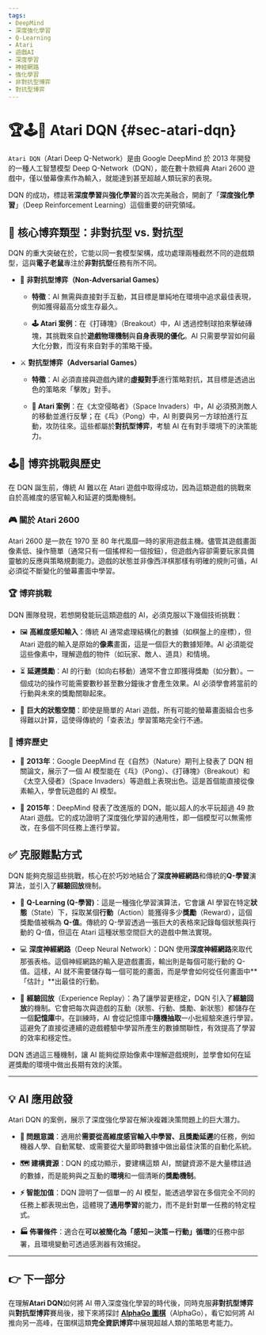 ```yaml
---
tags:
- DeepMind
- 深度強化學習
- Q-Learning
- Atari
- 遊戲AI
- 深度學習
- 神經網路
- 強化學習
- 非對抗型博弈
- 對抗型博弈
---
```

# 🏆🕹️👾 Atari DQN {#sec-atari-dqn}

`Atari DQN`（Atari Deep Q-Network）是由 Google DeepMind 於 2013 年開發的一種人工智慧模型 Deep Q-Network（DQN），能在數十款經典 Atari 2600 遊戲中，僅以螢幕像素作為輸入，就能達到甚至超越人類玩家的表現。

DQN 的成功，標誌著**深度學習**與**強化學習**的首次完美融合，開創了「**深度強化學習**」（Deep Reinforcement Learning）這個重要的研究領域。

## 🤼 核心博弈類型：非對抗型 vs. 對抗型

DQN 的重大突破在於，它能以同一套模型架構，成功處理兩種截然不同的遊戲類型，這與**電子老鼠**專注於**非對抗型**任務有所不同。

- 🧘 **非對抗型博弈（Non-Adversarial Games）**
    
    - **特徵**：AI 無需與直接對手互動，其目標是單純地在環境中追求最佳表現，例如獲得最高分或生存最久。
        
    - **🕹️ Atari 案例**：在《打磚塊》（Breakout）中，AI 透過控制球拍來擊破磚塊，其挑戰來自於**遊戲物理機制**與**自身表現的優化**。AI 只需要學習如何最大化分數，而沒有來自對手的策略干擾。
        
- ⚔️ **對抗型博弈（Adversarial Games）**
    
    - **特徵**：AI 必須直接與遊戲內建的**虛擬對手**進行策略對抗，其目標是透過出色的策略來「擊敗」對手。
        
    - **👾 Atari 案例**：在《太空侵略者》（Space Invaders）中，AI 必須預測敵人的移動並進行反擊；在《乓》（Pong）中，AI 則要與另一方球拍進行互動，攻防往來。這些都屬於**對抗型博弈**，考驗 AI 在有對手環境下的決策能力。

## 🕹️👾 博弈挑戰與歷史

在 DQN 誕生前，傳統 AI 難以在 Atari 遊戲中取得成功，因為這類遊戲的挑戰來自於高維度的感官輸入和延遲的獎勵機制。

### 🎮 關於 Atari 2600

Atari 2600 是一款在 1970 至 80 年代風靡一時的家用遊戲主機。儘管其遊戲畫面像素低、操作簡單（通常只有一個搖桿和一個按鈕），但遊戲內容卻需要玩家具備靈敏的反應與策略規劃能力。遊戲的狀態並非像西洋棋那樣有明確的規則可循，AI 必須從不斷變化的螢幕畫面中學習。

### 🏆 博弈挑戰

DQN 團隊發現，若想開發能玩這類遊戲的 AI，必須克服以下幾個技術挑戰：

- 🖼️ **高維度感知輸入**：傳統 AI 通常處理結構化的數據（如棋盤上的座標），但 Atari 遊戲的輸入是原始的**像素**畫面，這是一個巨大的數據矩陣。AI 必須能從這些像素中，理解遊戲的物件（如玩家、敵人、道具）和情境。
    
- ⏳ **延遲獎勵**：AI 的行動（如向右移動）通常不會立即獲得獎勵（如分數）。一個成功的操作可能需要數秒甚至數分鐘後才會產生效果。AI 必須學會將當前的行動與未來的獎勵關聯起來。
    
- 🌌 **巨大的狀態空間**：即使是簡單的 Atari 遊戲，所有可能的螢幕畫面組合也多得難以計算，這使得傳統的「查表法」學習策略完全行不通。
    

### 📜 博弈歷史

- 📄 **2013年**：Google DeepMind 在《自然》（Nature）期刊上發表了 DQN 相關論文，展示了一個 AI 模型能在《乓》（Pong）、《打磚塊》（Breakout）和《太空入侵者》（Space Invaders）等遊戲上表現出色。這是首個能直接從像素輸入，學會玩遊戲的 AI 模型。
    
- 🏅 **2015年**：DeepMind 發表了改進版的 DQN，能以超人的水平玩超過 49 款 Atari 遊戲。它的成功證明了深度強化學習的通用性，即一個模型可以無需修改，在多個不同任務上進行學習。
    

## ✅ 克服難點方式

DQN 能夠克服這些挑戰，核心在於巧妙地結合了**深度神經網路**和傳統的**Q-學習**演算法，並引入了**經驗回放**機制。

- 🧠 **Q-Learning (Q-學習)**：這是一種強化學習演算法，它會讓 AI 學習在特定**狀態**（State）下，採取某個**行動**（Action）能獲得多少**獎勵**（Reward），這個獎勵值被稱為 **Q-值**。傳統的 Q-學習透過一張巨大的表格來記錄每個狀態與行動的 Q-值，但這在 Atari 這種狀態空間巨大的遊戲中無法實現。
    
- 💻 **深度神經網路**（Deep Neural Network）：DQN 使用**深度神經網路**來取代那張表格。這個神經網路的輸入是遊戲畫面，輸出則是每個可能行動的 Q-值。這樣，AI 就不需要儲存每一個可能的畫面，而是學會如何從任何畫面中**「估計」**出最佳的行動。
    
- 🔄 **經驗回放**（Experience Replay）：為了讓學習更穩定，DQN 引入了**經驗回放**的機制。它會把每次與遊戲的互動（狀態、行動、獎勵、新狀態）都儲存在一個**記憶庫**中。在訓練時，AI 會從記憶庫中**隨機抽取**一小批經驗來進行學習。這避免了直接從連續的遊戲體驗中學習所產生的數據關聯性，有效提高了學習的效率和穩定性。
    

DQN 透過這三種機制，讓 AI 能夠從原始像素中理解遊戲規則，並學會如何在延遲獎勵的環境中做出長期有效的決策。

***

## 💡 AI 應用啟發

Atari DQN 的案例，展示了深度強化學習在解決複雜決策問題上的巨大潛力。

- **🎯 問題意識**：適用於**需要從高維度感官輸入中學習、且獎勵延遲**的任務，例如機器人學、自動駕駛、或需要從大量即時數據中做出最佳決策的自動化系統。
    
- **🗺️ 建構資源**：DQN 的成功顯示，要建構這類 AI，關鍵資源不是大量標註過的數據，而是能夠與之互動的**環境**和一個清晰的**獎勵機制**。
    
- **⚡ 智能加值**：DQN 證明了一個單一的 AI 模型，能透過學習在多個完全不同的任務上都表現出色，這體現了**通用學習**的能力，而不是針對單一任務的特定程式。
    
- **🏭 佈署條件**：適合在**可以被簡化為「感知－決策－行動」循環**的任務中部署，且環境變動可透過感測器有效捕捉。
    

***

## 👉 下一部分

在理解**Atari DQN**如何將 AI 帶入深度強化學習的時代後，同時克服**非對抗型博弈**與**對抗型博弈**賽局後，接下來將探討 **[AlphaGo 圍棋](07-03-alphago.zh-hant.md)**（AlphaGo），看它如何將 AI 推向另一高峰，在圍棋這類**完全資訊博弈**中展現超越人類的策略思考能力。
